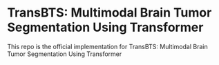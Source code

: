 # TransBTS: Multimodal Brain Tumor Segmentation Using Transformer
This repo is the official implementation for TransBTS: Multimodal Brain Tumor Segmentation Using Transformer
